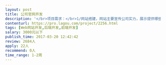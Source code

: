 ```yaml
---                
layout: post       
title: 公司官网开发           
description: '</br>项目需求：</br>1/网站搭建，网站主要宣传公司实力，展示提供哪些服务</br>2/需要注册，后台可以收集注册人员相关信息</br>3/设计稿已完成 5-6个页面</br>'     
contenturl: https://pro.lagou.com/project/2256.html      
tags: [Web网站开发,后端开发,前端开发]            
salary: 3000元以下          
publish_time: 2017-03-20 12:42:42         
review: 2684人                   
apply: 22人                   
recommend: 0人                   
time_range: 1-2周              
---                 
```

